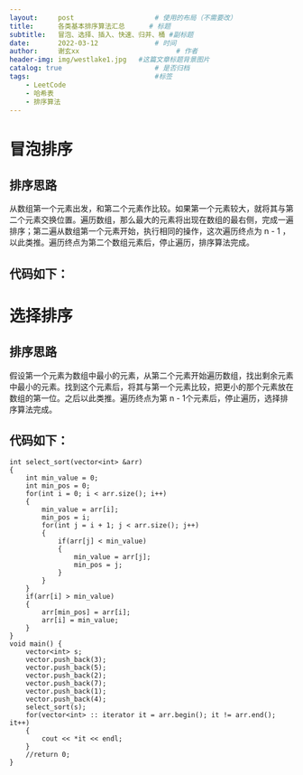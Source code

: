 ```yaml
---
layout:     post   				    # 使用的布局（不需要改）
title:      各类基本排序算法汇总		# 标题 
subtitle:   冒泡、选择、插入、快速、归并、桶 #副标题
date:       2022-03-12 				# 时间
author:     谢玄xx 						# 作者
header-img: img/westlake1.jpg 	#这篇文章标题背景图片
catalog: true 						# 是否归档
tags:								#标签
    - LeetCode
    - 哈希表
    - 排序算法
---
```


# 冒泡排序

## 排序思路

从数组第一个元素出发，和第二个元素作比较。如果第一个元素较大，就将其与第二个元素交换位置。遍历数组，那么最大的元素将出现在数组的最右侧，完成一遍排序；第二遍从数组第一个元素开始，执行相同的操作，这次遍历终点为 n - 1 ，以此类推。遍历终点为第二个数组元素后，停止遍历，排序算法完成。


## 代码如下：


# 选择排序

## 排序思路

假设第一个元素为数组中最小的元素，从第二个元素开始遍历数组，找出剩余元素中最小的元素。找到这个元素后，将其与第一个元素比较，把更小的那个元素放在数组的第一位。之后以此类推。遍历终点为第 n - 1个元素后，停止遍历，选择排序算法完成。

## 代码如下：

    int select_sort(vector<int> &arr)
    {
        int min_value = 0;
        int min_pos = 0;
        for(int i = 0; i < arr.size(); i++)
        {
            min_value = arr[i];
            min_pos = i;
            for(int j = i + 1; j < arr.size(); j++)
            {
                if(arr[j] < min_value)
                {
                    min_value = arr[j];
                    min_pos = j;
                }
            }
        }
        if(arr[i] > min_value)
        {
            arr[min_pos] = arr[i];
            arr[i] = min_value;
        }
    }
    void main() {
        vector<int> s;
        vector.push_back(3);
        vector.push_back(5);
        vector.push_back(2);
        vector.push_back(7);
        vector.push_back(1);
        vector.push_back(4);
        select_sort(s);
        for(vector<int> :: iterator it = arr.begin(); it != arr.end(); it++)
        {
            cout << *it << endl;
        }
        //return 0;
    }

